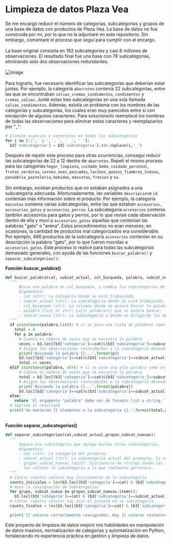 # Limpieza de datos Plaza Vea
Se me encargó reducir el número de categorías, subcategorías y grupos de una base de datos con productos de Plaza Vea. La base de datos no fue construida por mí, por lo que no la adjuntaré en este repositorio. Sin embargo, comentaré el proceso que seguí para cumplir con el encargo. \
\
La base original consistía en 182 subcategorías y casi 8 millones de observaciones. El resultado final fue una base con 78 subcategorías, eliminando solo dos observaciones redundantes.\
\
![image](https://github.com/RodrigoCandelaApaza/Limpieza-de-datos-Plaza-Vea/assets/58021217/4d681518-5e1f-4786-a078-2e28a2dd5de3) \
\
Para lograrlo, fue necesario identificar las subcategorías que deberían estar juntas. Por ejemplo, la categoría `abarrotes` contenía 22 subcategorías, entre las que se encontraban `salsas_cremas_condimentos`, `condimentos` y `cremas_salsas`. Junté estas tres subcategorías en una sola llamada `salsas_condimentos`. Además, existía un problema con los nombres de las categorías y subcategorías, los cuales eran muy parecidos entre sí con excepción de algunos caracteres. Para solucionarlo reemplacé los nombres de todas las observaciones para eliminar estos caracteres y reemplazarlos por "_":
````python
# Elimino espacios y conectores en todas las subcategorias
for i in ['/',' y ',', ', '  ', ' ']:
  b3['subcategoria'] = b3['subcategoria'].str.replace(i,'_')
````
Después de repetir este proceso para otras ocurrencias, conseguí reducir las subcategorías de 22 a 12 dentro de `abarrotes`. Repetí el mismo proceso para las categorías `hogar_limpieza`, `cuidado_bebe`, `cuidado_personal`, `frutas_verduras`, `carnes_aves_pescados`, `lacteos_quesos_fiambres_huevos`, `panaderia_pasteleria`, `bebidas`, `mascotas`, `frescos` y `na`. \
\
Sin embargo, existían productos que no estaban asignados a una subcategoría adecuada. Afortunadamente, las variables `descripción`e `id` contenían más información sobre el producto. Por ejemplo, la categoría `mascotas` contenía varias subcategorías, entre las que estaban `accesorios`, `accesorios_gatos` y `accesorios_perros`. La subcategoría `accesorios` contenía también accesorios para gatos y perros, por lo que revisé cada observación dentro de ella y moví a `accesorios_gatos` aquellas que contenían las palabras "gato" o "arena". Estos procedimientos no eran menores; en ocasiones, la cantidad de productos mal categorizados era considerable. Por ejemplo, 486 productos de la subcategoría `accesorios` contenían en su descripción la palabra "gato", por lo que fueron movidas a `accesorios_gatos`. Este proceso lo realicé para todas las subcategorías demasiado generales, con ayuda de las funciones `buscar_palabra()` y `separar_subcategorias()`:

**Función buscar_palabra()**
````python
def buscar_palabra(cat, subcat_actual, col_busqueda, palabra, subcat_nueva):
  """
      Busca una palabra en col_busqueda, y cambia las subcategorias de las observaciones que la contengan a una subcategoría nueva.
      Argumentos:
      - cat (str): La categoría donde se está trabajando.
      - subcat_actual (str): La subcategoría donde se está trabajando.
      - col_busqueda (str): La columna donde se quiere buscar la palabra clave.
      - palabra (list or str): La(s) palabra(s) que se quiere buscar.
      - subcat_nueva (str): La subcategoría a donde se dirigirán las observaciones que contengan la palabra clave.
  """
  if isinstance(palabra,list): # si se pasa una lista de palabras como argumento
    total = 0
    for p in palabra:
      # Cuenta el número de veces que se encontró la palabra
      veces = b3.loc[(b3['categoria']==cat)&(b3['subcategoria']==subcat_actual)&(b3[col_busqueda].str.contains(p,regex=False)), col_busqueda].count()
      # Asigna las observaciones coincidentes a la subcategoría deseada.
      print('Buscando la palabra {}...'.format(p))
      b3.loc[(b3['categoria']==cat)&(b3['subcategoria']==subcat_actual)&(b3[col_busqueda].str.contains(p,regex=False)), 'subcategoria'] = subcat_nueva
      total += veces
  elif isinstance(palabra, str): # si se pasa una sola palabra como argumento
      # Cuenta el número de veces que se encontró la palabra
      total = b3.loc[(b3['categoria']==cat)&(b3['subcategoria']==subcat_actual)&(b3[col_busqueda].str.contains(palabra,regex=False)), col_busqueda].count()
      # Asigna las observaciones coincidentes a la subcategoría deseada.
      print('Buscando la palabra {}...'.format(palabra))
      b3.loc[(b3['categoria']==cat)&(b3['subcategoria']==subcat_actual)&(b3[col_busqueda].str.contains(palabra,regex=False)), 'subcategoria'] = subcat_nueva
  else:
    return 'El argumento "palabra" debe ser de formato list o string.'
  # Imprime el resultado
  print('Se movieron {} elementos a la subcategoria {}.'.format(total,subcat_nueva))
````
\
**Función separar_subcategorias()**
````python
def separar_subcategorias(cat,subcat_actual,grupos_subcat_nuevas):
  """
      Separa una subcategoría que agrega muchas otras subcategorias.
      Argumentos:
      - cat (str): La categoría del producto.
      - subcat_actual (str): La subcategoría actual del producto, la cual comprende otras subcategorias.
      - grupos_subcat_nuevas (dict): Diccionario de strings donde las llaves son el grupo al que pertenece el producto y
        los valores la subcategoría a la que realmente pertenece.
  """
  # Contar cuántos valores hay inicialmente en la subcategoría
  counts_iniciales = len(b3.loc[(b3['categoria']==cat) & (b3['subcategoria']==subcat_actual),'subcategoria'])
  # Hace la reasignación de subcategorías
  for grupo, subcat_nueva in grupos_subcat_nuevas.items():
    b3.loc[(b3['categoria']==cat) & (b3['subcategoria']==subcat_actual) & (b3['grupo']==grupo),'subcategoria'] = subcat_nueva
  # Contar cuántos valores hay tras el proceso en la subcategoría
  counts_finales = len(b3.loc[(b3['categoria']==cat) & (b3['subcategoria']==subcat_actual),'subcategoria'])

  print('{} valores correctamente reasignados. Hay {} valores restantes en la subcategoria {}.'.format(counts_iniciales-counts_finales, counts_finales, subcat_actual))
````
Este proyecto de limpieza de datos mejoró mis habilidades en manipulación de datos masivos, normalización de categorías y automatización en Python, fortaleciendo mi experiencia práctica en gestión y limpieza de datos.
